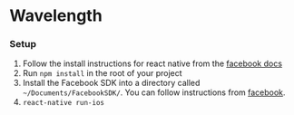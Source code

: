 # Wavelength

### Setup
1. Follow the install instructions for react native from the [facebook docs](https://facebook.github.io/react-native/docs/getting-started.html)
2. Run `npm install` in the root of your project
3. Install the Facebook SDK into a directory called `~/Documents/FacebookSDK/`.  You can follow instructions from [facebook](https://developers.facebook.com/docs/ios/getting-started/).
4. `react-native run-ios`

